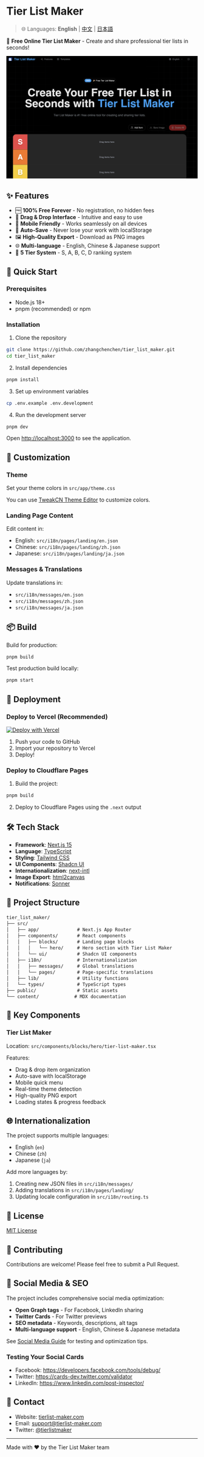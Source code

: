 # Tier List Maker

> 🌐 Languages: **English** | [中文](README.zh.md) | [日本語](README.ja.md)

🎯 **Free Online Tier List Maker** - Create and share professional tier lists in seconds!

![preview](preview.png)

## ✨ Features

- 🆓 **100% Free Forever** - No registration, no hidden fees
- 🎨 **Drag & Drop Interface** - Intuitive and easy to use
- 📱 **Mobile Friendly** - Works seamlessly on all devices
- 💾 **Auto-Save** - Never lose your work with localStorage
- 🖼️ **High-Quality Export** - Download as PNG images
- 🌐 **Multi-language** - English, Chinese & Japanese support
- 🎯 **5 Tier System** - S, A, B, C, D ranking system

## 🚀 Quick Start

### Prerequisites

- Node.js 18+ 
- pnpm (recommended) or npm

### Installation

1. Clone the repository

```bash
git clone https://github.com/zhangchenchen/tier_list_maker.git
cd tier_list_maker
```

2. Install dependencies

```bash
pnpm install
```

3. Set up environment variables

```bash
cp .env.example .env.development
```

4. Run the development server

```bash
pnpm dev
```

Open [http://localhost:3000](http://localhost:3000) to see the application.

## 🎨 Customization

### Theme

Set your theme colors in `src/app/theme.css`

You can use [TweakCN Theme Editor](https://tweakcn.com/editor/theme) to customize colors.

### Landing Page Content

Edit content in:
- English: `src/i18n/pages/landing/en.json`
- Chinese: `src/i18n/pages/landing/zh.json`
- Japanese: `src/i18n/pages/landing/ja.json`

### Messages & Translations

Update translations in:
- `src/i18n/messages/en.json`
- `src/i18n/messages/zh.json`
- `src/i18n/messages/ja.json`

## 📦 Build

Build for production:

```bash
pnpm build
```

Test production build locally:

```bash
pnpm start
```

## 🚢 Deployment

### Deploy to Vercel (Recommended)

[![Deploy with Vercel](https://vercel.com/button)](https://vercel.com/new)

1. Push your code to GitHub
2. Import your repository to Vercel
3. Deploy!

### Deploy to Cloudflare Pages

1. Build the project:

```bash
pnpm build
```

2. Deploy to Cloudflare Pages using the `.next` output

## 🛠️ Tech Stack

- **Framework**: [Next.js 15](https://nextjs.org/)
- **Language**: [TypeScript](https://www.typescriptlang.org/)
- **Styling**: [Tailwind CSS](https://tailwindcss.com/)
- **UI Components**: [Shadcn UI](https://ui.shadcn.com/)
- **Internationalization**: [next-intl](https://next-intl-docs.vercel.app/)
- **Image Export**: [html2canvas](https://html2canvas.hertzen.com/)
- **Notifications**: [Sonner](https://sonner.emilkowal.ski/)

## 📁 Project Structure

```
tier_list_maker/
├── src/
│   ├── app/              # Next.js App Router
│   ├── components/       # React components
│   │   ├── blocks/       # Landing page blocks
│   │   │   └── hero/     # Hero section with Tier List Maker
│   │   └── ui/           # Shadcn UI components
│   ├── i18n/             # Internationalization
│   │   ├── messages/     # Global translations
│   │   └── pages/        # Page-specific translations
│   ├── lib/              # Utility functions
│   └── types/            # TypeScript types
├── public/               # Static assets
└── content/             # MDX documentation
```

## 🎯 Key Components

### Tier List Maker

Location: `src/components/blocks/hero/tier-list-maker.tsx`

Features:
- Drag & drop item organization
- Auto-save with localStorage
- Mobile quick menu
- Real-time theme detection
- High-quality PNG export
- Loading states & progress feedback

## 🌐 Internationalization

The project supports multiple languages:

- English (`en`)
- Chinese (`zh`)
- Japanese (`ja`)

Add more languages by:
1. Creating new JSON files in `src/i18n/messages/`
2. Adding translations in `src/i18n/pages/landing/`
3. Updating locale configuration in `src/i18n/routing.ts`

## 📝 License

[MIT License](LICENSE)

## 🤝 Contributing

Contributions are welcome! Please feel free to submit a Pull Request.

## 📱 Social Media & SEO

The project includes comprehensive social media optimization:

- **Open Graph tags** - For Facebook, LinkedIn sharing
- **Twitter Cards** - For Twitter previews
- **SEO metadata** - Keywords, descriptions, alt tags
- **Multi-language support** - English, Chinese & Japanese metadata

See [Social Media Guide](SOCIAL_MEDIA_GUIDE.md) for testing and optimization tips.

### Testing Your Social Cards

- Facebook: https://developers.facebook.com/tools/debug/
- Twitter: https://cards-dev.twitter.com/validator
- LinkedIn: https://www.linkedin.com/post-inspector/

## 📧 Contact

- Website: [tierlist-maker.com](https://tierlist-maker.com)
- Email: support@tierlist-maker.com
- Twitter: [@tierlistmaker](https://twitter.com/tierlistmaker)

---

Made with ❤️ by the Tier List Maker team
